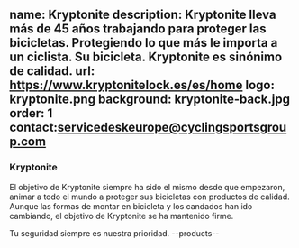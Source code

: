 name: Kryptonite
description: Kryptonite lleva más de 45 años trabajando para proteger las bicicletas. Protegiendo lo que más le importa a un ciclista. Su bicicleta. Kryptonite es sinónimo de calidad. 
url: https://www.kryptonitelock.es/es/home
logo: kryptonite.png
background: kryptonite-back.jpg
order: 1
contact:servicedeskeurope@cyclingsportsgroup.com
----
### Kryptonite
El objetivo de Kryptonite siempre ha sido el mismo desde que empezaron, animar a todo el mundo a proteger sus bicicletas con productos de calidad. Aunque las formas de montar en bicicleta y los candados han ido cambiando, el objetivo de Kryptonite se ha mantenido firme.

Tu seguridad siempre es nuestra prioridad.
--products--
